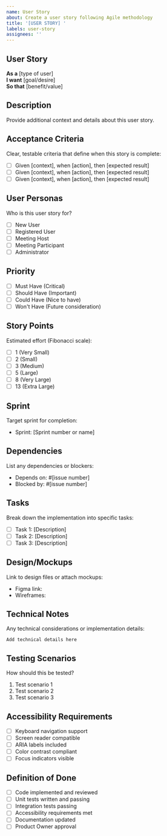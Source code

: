 ```yaml
---
name: User Story
about: Create a user story following Agile methodology
title: '[USER STORY] '
labels: user-story
assignees: ''
---
```


## User Story
**As a** [type of user]  
**I want** [goal/desire]  
**So that** [benefit/value]

## Description
Provide additional context and details about this user story.

## Acceptance Criteria
Clear, testable criteria that define when this story is complete:
- [ ] Given [context], when [action], then [expected result]
- [ ] Given [context], when [action], then [expected result]
- [ ] Given [context], when [action], then [expected result]

## User Personas
Who is this user story for?
- [ ] New User
- [ ] Registered User
- [ ] Meeting Host
- [ ] Meeting Participant
- [ ] Administrator

## Priority
- [ ] Must Have (Critical)
- [ ] Should Have (Important)
- [ ] Could Have (Nice to have)
- [ ] Won't Have (Future consideration)

## Story Points
Estimated effort (Fibonacci scale):
- [ ] 1 (Very Small)
- [ ] 2 (Small)
- [ ] 3 (Medium)
- [ ] 5 (Large)
- [ ] 8 (Very Large)
- [ ] 13 (Extra Large)

## Sprint
Target sprint for completion:
- Sprint: [Sprint number or name]

## Dependencies
List any dependencies or blockers:
- Depends on: #[issue number]
- Blocked by: #[issue number]

## Tasks
Break down the implementation into specific tasks:
- [ ] Task 1: [Description]
- [ ] Task 2: [Description]
- [ ] Task 3: [Description]

## Design/Mockups
Link to design files or attach mockups:
- Figma link: 
- Wireframes: 

## Technical Notes
Any technical considerations or implementation details:
```
Add technical details here
```

## Testing Scenarios
How should this be tested?
1. Test scenario 1
2. Test scenario 2
3. Test scenario 3

## Accessibility Requirements
- [ ] Keyboard navigation support
- [ ] Screen reader compatible
- [ ] ARIA labels included
- [ ] Color contrast compliant
- [ ] Focus indicators visible

## Definition of Done
- [ ] Code implemented and reviewed
- [ ] Unit tests written and passing
- [ ] Integration tests passing
- [ ] Accessibility requirements met
- [ ] Documentation updated
- [ ] Product Owner approval
